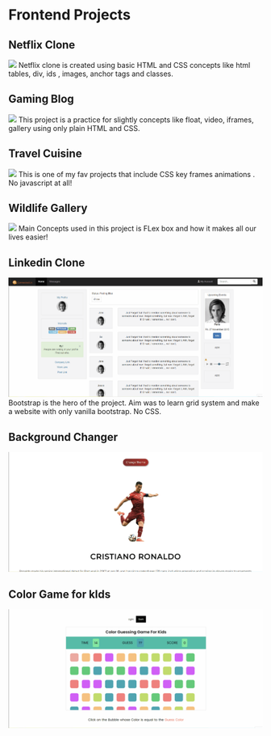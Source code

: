 # Frontend Projects
<!--[<img src="https://github.com/NishitaErvantikar9/Frontend-Projects/blob/main/Images/image_part_001.jpg" height="150px" width="200px">]()[<img src="https://github.com/NishitaErvantikar9/Frontend-Projects/blob/main/Images/image_part_002.jpg" height="150px" width="200px">]()[<img src="https://github.com/NishitaErvantikar9/Frontend-Projects/blob/main/Images/image_part_003.jpg" height="150px" width="200px">]()[<img src="https://github.com/NishitaErvantikar9/Frontend-Projects/blob/main/Images/image_part_004.jpg" height="150px" width="200px">]()[<img src="https://github.com/NishitaErvantikar9/Frontend-Projects/blob/main/Images/image_part_005.jpg" height="150px" width="200px">]()[<img src="https://github.com/NishitaErvantikar9/Frontend-Projects/blob/main/Images/image_part_006.jpg" height="150px" width="200px">]()[<img src="https://github.com/NishitaErvantikar9/Frontend-Projects/blob/main/Images/image_part_007.jpg" height="150px" width="200px">]()[<img src="https://github.com/NishitaErvantikar9/Frontend-Projects/blob/main/Images/image_part_008.jpg" height="150px" width="200px">]()[<img src="https://github.com/NishitaErvantikar9/Frontend-Projects/blob/main/Images/image_part_009.jpg" height="150px" width="200px">]()[<img src="https://github.com/NishitaErvantikar9/Frontend-Projects/blob/main/Images/image_part_010.jpg" height="150px" width="200px">]()[<img src="https://github.com/NishitaErvantikar9/Frontend-Projects/blob/main/Images/image_part_011.jpg" height="150px" width="200px">]()[<img src="https://github.com/NishitaErvantikar9/Frontend-Projects/blob/main/Images/image_part_012.jpg" height="150px" width="200px">]()[<img src="https://github.com/NishitaErvantikar9/Frontend-Projects/blob/main/Images/image_part_013.jpg" height="150px" width="200px">]()[<img src="https://github.com/NishitaErvantikar9/Frontend-Projects/blob/main/Images/image_part_014.jpg" height="150px" width="200px">]()-->

## Netflix Clone
[<img src="https://github.com/NishitaErvantikar9/Frontend-Projects/blob/main/Images/netflix.gif" >]()
Netflix clone is created using basic HTML and CSS concepts like html tables, div, ids , images, anchor tags and classes.


## Gaming Blog
[<img src="https://github.com/NishitaErvantikar9/Frontend-Projects/blob/main/Images/GamingBlog.gif">]()
This project is a practice for slightly concepts like float, video, iframes, gallery using  only plain HTML and CSS.

## Travel Cuisine
[<img src="https://github.com/NishitaErvantikar9/Frontend-Projects/blob/main/Images/TravelCuisine.gif">]()
This is one of my fav projects that include CSS key frames animations . No javascript at all!

## Wildlife Gallery
[<img src="https://github.com/NishitaErvantikar9/Frontend-Projects/blob/main/Images/wildlife.gif">]()
Main Concepts used in this project is FLex box and how it makes all our lives easier!

## Linkedin Clone
[<img src="https://github.com/NishitaErvantikar9/Frontend-Projects/blob/main/Images/LinkedIN.gif">]()
Bootstrap is the hero of the project. Aim was to learn grid system and make a website with only vanilla bootstrap. No CSS.

## Background Changer
[<img src="https://github.com/NishitaErvantikar9/Frontend-Projects/blob/main/Images/bgchanger.gif">]()

## Color Game for kIds
[<img src="https://github.com/NishitaErvantikar9/Frontend-Projects/blob/main/Images/colorgame.gif">]()

